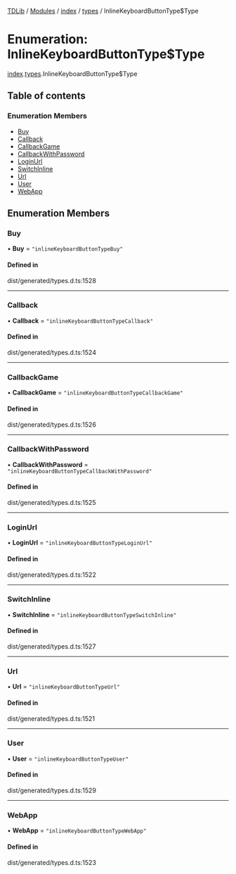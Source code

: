 [TDLib](../README.md) / [Modules](../modules.md) / [index](../modules/index.md) / [types](../modules/index.types.md) / InlineKeyboardButtonType$Type

# Enumeration: InlineKeyboardButtonType$Type

[index](../modules/index.md).[types](../modules/index.types.md).InlineKeyboardButtonType$Type

## Table of contents

### Enumeration Members

- [Buy](index.types.InlineKeyboardButtonType_Type.md#buy)
- [Callback](index.types.InlineKeyboardButtonType_Type.md#callback)
- [CallbackGame](index.types.InlineKeyboardButtonType_Type.md#callbackgame)
- [CallbackWithPassword](index.types.InlineKeyboardButtonType_Type.md#callbackwithpassword)
- [LoginUrl](index.types.InlineKeyboardButtonType_Type.md#loginurl)
- [SwitchInline](index.types.InlineKeyboardButtonType_Type.md#switchinline)
- [Url](index.types.InlineKeyboardButtonType_Type.md#url)
- [User](index.types.InlineKeyboardButtonType_Type.md#user)
- [WebApp](index.types.InlineKeyboardButtonType_Type.md#webapp)

## Enumeration Members

### Buy

• **Buy** = ``"inlineKeyboardButtonTypeBuy"``

#### Defined in

dist/generated/types.d.ts:1528

___

### Callback

• **Callback** = ``"inlineKeyboardButtonTypeCallback"``

#### Defined in

dist/generated/types.d.ts:1524

___

### CallbackGame

• **CallbackGame** = ``"inlineKeyboardButtonTypeCallbackGame"``

#### Defined in

dist/generated/types.d.ts:1526

___

### CallbackWithPassword

• **CallbackWithPassword** = ``"inlineKeyboardButtonTypeCallbackWithPassword"``

#### Defined in

dist/generated/types.d.ts:1525

___

### LoginUrl

• **LoginUrl** = ``"inlineKeyboardButtonTypeLoginUrl"``

#### Defined in

dist/generated/types.d.ts:1522

___

### SwitchInline

• **SwitchInline** = ``"inlineKeyboardButtonTypeSwitchInline"``

#### Defined in

dist/generated/types.d.ts:1527

___

### Url

• **Url** = ``"inlineKeyboardButtonTypeUrl"``

#### Defined in

dist/generated/types.d.ts:1521

___

### User

• **User** = ``"inlineKeyboardButtonTypeUser"``

#### Defined in

dist/generated/types.d.ts:1529

___

### WebApp

• **WebApp** = ``"inlineKeyboardButtonTypeWebApp"``

#### Defined in

dist/generated/types.d.ts:1523
